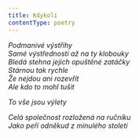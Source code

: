 ```yaml
---
title: Kdykoli
contentType: poetry
---
```


<section>

_Podmanivé výstřihy  
Samé výstřednosti až na ty klobouky  
Bledá stehna jejich opuštěné zatáčky  
Stárnou tak rychle  
Že nejdou ani rozevřít  
Ale kdo to mohl tušit_

</section>

<section>

_To vše jsou výlety_

</section>

<section>

_Celá společnost rozložená na ručníku  
Jako peří odněkud z minulého století_

</section>
